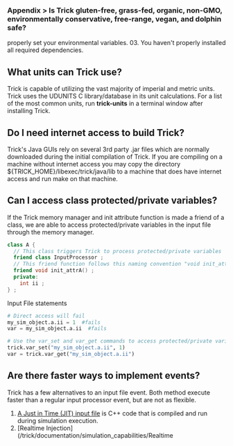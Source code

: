 ### Appendix > Is Trick gluten-free, grass-fed, organic, non-GMO, environmentally conservative, free-range, vegan, and dolphin safe?

 properly set your environmental variables.
03. You haven't properly installed all required dependencies.

<a name="whatunitscantrickuse"></a>

## What units can Trick use?
Trick is capable of utilizing the vast majority of imperial and metric units. Trick uses the UDUNITS C library/database in its unit calculations. For a list of the most common units, run **trick-units** in a terminal window after installing Trick.

<a name="doineedinternetaccesstobuildtrick"></a>

## Do I need internet access to build Trick?
Trick's Java GUIs rely on several 3rd party .jar files which are normally downloaded during the initial compilation of Trick. If you are compiling on a machine without internet access you may copy the directory ${TRICK\_HOME}/libexec/trick/java/lib to a machine that does have internet access and run make on that machine.

<a name="caniaccessclassprotectedprivatevariables"></a>

## Can I access class protected/private variables?
If the Trick memory manager and init attribute function is made a friend of a class, we are able to access protected/private variables in the input file through the memory manager.

```c++
class A {
  // This class triggers Trick to process protected/private variables
  friend class InputProcessor ;
  // This friend function follows this naming convention "void init_attr ## <class_name>()"
  friend void init_attrA() ;
  private:
    int ii ;
} ;
```

Input File statements
```python
# Direct access will fail
my_sim_object.a.ii = 1  #fails
var = my_sim_object.a.ii  #fails

# Use the var_set and var_get commands to access protected/private variables
trick.var_set("my_sim_object.a.ii", 1)
var = trick.var_get("my_sim_object.a.ii")
```

<a name="aretherefasterwaystoimplementevents"></a>

## Are there faster ways to implement events?
Trick has a few alternatives to an input file event. Both method execute faster than a regular input processor event, but are not as flexible.

01.  [A Just in Time (JIT) input file](/trick/documentation/simulation_capabilities/JIT-Input-Processor.html) is C++ code that is
compiled and run during simulation execution.
02.  [Realtime Injection](/trick/documentation/simulation_capabilities/Realtime

